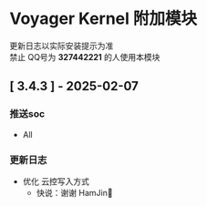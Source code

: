 # Voyager Kernel 附加模块
更新日志以实际安装提示为准  
禁止 QQ号为 **327442221** 的人使用本模块

## [ 3.4.3 ] - 2025-02-07

### 推送soc

- All

### 更新日志

- 优化 云控写入方式
  - 快说：谢谢 HamJin🐔
